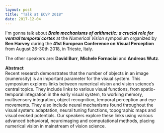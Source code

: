 ```yaml
---
layout: post
title: "Talk at ECVP 2018"
date: 2017-12-04
---
```


I'm gonna talk about <b><i>Brain mechanisms of arithmetic: a crucial role for ventral temporal cortex</i></b> at the <i>Numerical Vision</i> symposium organized by <a ref="https://sites.google.com/site/benharveylab/" class="ext"><b>Ben Harvey</b></a> during the <a ref="https://www.ecvp2018.org/" class="ext"><b>41st European Conference on Visual Perception</b></a> from August 26-30th 2018, in Trieste, Italy.

The other speakers are: <a ref="http://www.pisavisionlab.org/index.php/people/faculty/burr" class="ext"><b>David Burr</b></a>, <a ref="https://www.researchgate.net/profile/Michele_Fornaciai" class="ext"><b>Michele Fornaciai</b></a> and <a ref="https://www.researchgate.net/profile/Andreas_Wutz" class="ext"><b>Andreas Wutz</b></a>. 


<b>Abstract</b>  
Recent research demonstrates that the number of objects in an image (numerosity) is an important parameter for the visual system. This symposium explores links between
numerical vision and vision science’s central topics. They include links to various visual
functions, from spatio-temporal integration in the early visual system, to working memory,
multisensory integration, object recognition, temporal perception and eye movements.
They also include neural mechanisms found throughout the visual system: adaptation,
neural tuning functions, topographic maps and visual evoked potentials. Our speakers
explore these links using various advanced behavioral, neuroimaging and computational
methods, placing numerical vision in mainstream of vision science.



